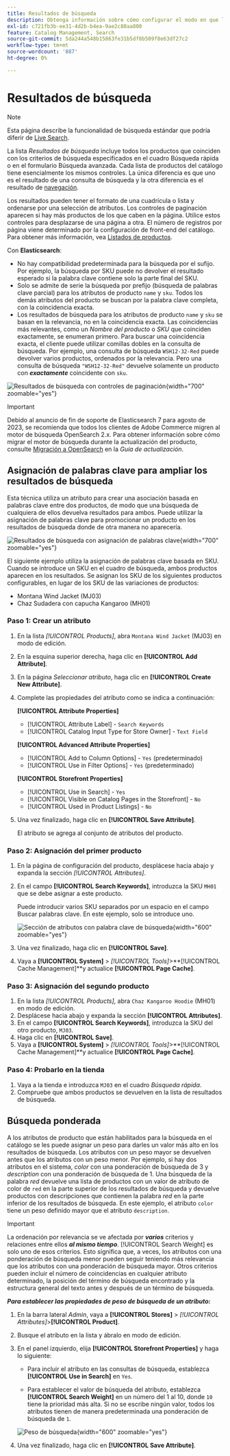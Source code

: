 ```yaml
---
title: Resultados de búsqueda
description: Obtenga información sobre cómo configurar el modo en que los productos coinciden con los criterios de búsqueda introducidos en el cuadro Búsqueda rápida o en el formulario Búsqueda avanzada.
exl-id: c721fb3b-ee31-4d2b-b4ea-9ae2c80aa800
feature: Catalog Management, Search
source-git-commit: 5da244a548b15863fe31b5df8b509f8e63df27c2
workflow-type: tm+mt
source-wordcount: '887'
ht-degree: 0%

---
```


# Resultados de búsqueda

>[!NOTE]
>
>Esta página describe la funcionalidad de búsqueda estándar que podría diferir de [Live Search](https://experienceleague.adobe.com/docs/commerce/live-search/overview.html).

La lista _Resultados de búsqueda_ incluye todos los productos que coinciden con los criterios de búsqueda especificados en el cuadro Búsqueda rápida o en el formulario Búsqueda avanzada. Cada lista de productos del catálogo tiene esencialmente los mismos controles. La única diferencia es que uno es el resultado de una consulta de búsqueda y la otra diferencia es el resultado de [navegación](navigation.md).

Los resultados pueden tener el formato de una cuadrícula o lista y ordenarse por una selección de atributos. Los controles de paginación aparecen si hay más productos de los que caben en la página. Utilice estos controles para desplazarse de una página a otra. El número de registros por página viene determinado por la configuración de front-end del catálogo. Para obtener más información, vea [Listados de productos](navigation-product-listings.md).

Con **Elasticsearch**:

- No hay compatibilidad predeterminada para la búsqueda por el sufijo. Por ejemplo, la búsqueda por SKU puede no devolver el resultado esperado si la palabra clave contiene solo la parte final del SKU.
- Solo se admite de serie la búsqueda por prefijo (búsqueda de palabras clave parcial) para los atributos de producto `name` y `sku`. Todos los demás atributos del producto se buscan por la palabra clave completa, con la coincidencia exacta.
- Los resultados de búsqueda para los atributos de producto `name` y `sku` se basan en la relevancia, no en la coincidencia exacta. Las coincidencias más relevantes, como un _Nombre del producto_ o _SKU_ que coinciden exactamente, se enumeran primero. Para buscar una coincidencia exacta, el cliente puede utilizar comillas dobles en la consulta de búsqueda. Por ejemplo, una consulta de búsqueda `WSH12-32-Red` puede devolver varios productos, ordenados por la relevancia. Pero una consulta de búsqueda `"WSH12-32-Red"` devuelve solamente un producto con **_exactamente_** coincidente con `sku`.

![Resultados de búsqueda con controles de paginación](./assets/storefront-search-results-shorts.png){width="700" zoomable="yes"}

>[!IMPORTANT]
>
>Debido al anuncio de fin de soporte de Elasticsearch 7 para agosto de 2023, se recomienda que todos los clientes de Adobe Commerce migren al motor de búsqueda OpenSearch 2.x. Para obtener información sobre cómo migrar el motor de búsqueda durante la actualización del producto, consulte [Migración a OpenSearch](https://experienceleague.adobe.com/docs/commerce-operations/upgrade-guide/prepare/opensearch-migration.html) en la _Guía de actualización_.

## Asignación de palabras clave para ampliar los resultados de búsqueda

Esta técnica utiliza un atributo para crear una asociación basada en palabras clave entre dos productos, de modo que una búsqueda de cualquiera de ellos devuelva resultados para ambos. Puede utilizar la asignación de palabras clave para promocionar un producto en los resultados de búsqueda donde de otra manera no aparecería.

![Resultados de búsqueda con asignación de palabras clave](./assets/storefront-search-results-extended.png){width="700" zoomable="yes"}

El siguiente ejemplo utiliza la asignación de palabras clave basada en SKU. Cuando se introduce un SKU en el cuadro de búsqueda, ambos productos aparecen en los resultados. Se asignan los SKU de los siguientes productos configurables, en lugar de los SKU de las variaciones de productos:

- Montana Wind Jacket (MJ03)
- Chaz Sudadera con capucha Kangaroo (MH01)

### Paso 1: Crear un atributo

1. En la lista _[!UICONTROL Products]_, abra `Montana Wind Jacket` (MJ03) en modo de edición.
1. En la esquina superior derecha, haga clic en **[!UICONTROL Add Attribute]**.
1. En la página _Seleccionar atributo_, haga clic en **[!UICONTROL Create New Attribute]**.
1. Complete las propiedades del atributo como se indica a continuación:

   **[!UICONTROL Attribute Properties]**

   - [!UICONTROL Attribute Label] - `Search Keywords`
   - [!UICONTROL Catalog Input Type for Store Owner] - `Text Field`

   **[!UICONTROL Advanced Attribute Properties]**

   - [!UICONTROL Add to Column Options] - `Yes` (predeterminado)
   - [!UICONTROL Use in Filter Options] - `Yes` (predeterminado)

   **[!UICONTROL Storefront Properties]**

   - [!UICONTROL Use in Search] - `Yes`
   - [!UICONTROL Visible on Catalog Pages in the Storefront] - `No`
   - [!UICONTROL Used in Product Listings] - `No`

1. Una vez finalizado, haga clic en **[!UICONTROL Save Attribute]**.

   El atributo se agrega al conjunto de atributos del producto.

### Paso 2: Asignación del primer producto

1. En la página de configuración del producto, desplácese hacia abajo y expanda la sección _[!UICONTROL Attributes]_.
1. En el campo **[!UICONTROL Search Keywords]**, introduzca la SKU `MH01` que se debe asignar a este producto.

   Puede introducir varios SKU separados por un espacio en el campo Buscar palabras clave. En este ejemplo, solo se introduce uno.

   ![Sección de atributos con palabra clave de búsqueda](./assets/search-keywords-attribute.png){width="600" zoomable="yes"}

1. Una vez finalizado, haga clic en **[!UICONTROL Save]**.
1. Vaya a **[!UICONTROL System]** > _[!UICONTROL Tools]_>**[!UICONTROL Cache Management]**y actualice **[!UICONTROL Page Cache]**.

### Paso 3: Asignación del segundo producto

1. En la lista _[!UICONTROL Products]_, abra `Chaz Kangaroo Hoodie` (MH01) en modo de edición.
1. Desplácese hacia abajo y expanda la sección **[!UICONTROL Attributes]**.
1. En el campo **[!UICONTROL Search Keywords]**, introduzca la SKU del otro producto, `MJ03`.
1. Haga clic en **[!UICONTROL Save]**.
1. Vaya a **[!UICONTROL System]** > _[!UICONTROL Tools]_>**[!UICONTROL Cache Management]**y actualice **[!UICONTROL Page Cache]**.

### Paso 4: Probarlo en la tienda

1. Vaya a la tienda e introduzca `MJ03` en el cuadro _Búsqueda rápida_.
1. Compruebe que ambos productos se devuelven en la lista de resultados de búsqueda.

## Búsqueda ponderada

A los atributos de producto que están habilitados para la búsqueda en el catálogo se les puede asignar un peso para darles un valor más alto en los resultados de búsqueda. Los atributos con un peso mayor se devuelven antes que los atributos con un peso menor. Por ejemplo, si hay dos atributos en el sistema, _color_ con una ponderación de búsqueda de 3 y _description_ con una ponderación de búsqueda de 1. Una búsqueda de la palabra _red_ devuelve una lista de productos con un valor de atributo de color de `red` en la parte superior de los resultados de búsqueda y devuelve productos con descripciones que contienen la palabra _red_ en la parte inferior de los resultados de búsqueda. En este ejemplo, el atributo `color` tiene un peso definido mayor que el atributo `description`.

>[!IMPORTANT]
>
>La ordenación por relevancia se ve afectada por **_varios_** criterios y relaciones entre ellos **_al mismo tiempo_**. [!UICONTROL Search Weight] es solo uno de esos criterios. Esto significa que, a veces, los atributos con una ponderación de búsqueda menor pueden seguir teniendo más relevancia que los atributos con una ponderación de búsqueda mayor. Otros criterios pueden incluir el número de coincidencias en cualquier atributo determinado, la posición del término de búsqueda encontrado y la estructura general del texto antes y después de un término de búsqueda.

**_Para establecer las propiedades de peso de búsqueda de un atributo:_**

1. En la barra lateral _Admin_, vaya a **[!UICONTROL Stores]** > _[!UICONTROL Attributes]_>**[!UICONTROL Product]**.

1. Busque el atributo en la lista y ábralo en modo de edición.

1. En el panel izquierdo, elija **[!UICONTROL Storefront Properties]** y haga lo siguiente:

   - Para incluir el atributo en las consultas de búsqueda, establezca **[!UICONTROL Use in Search]** en `Yes`.

   - Para establecer el valor de búsqueda del atributo, establezca **[!UICONTROL Search Weight]** en un número del 1 al 10, donde `10` tiene la prioridad más alta. Si no se escribe ningún valor, todos los atributos tienen de manera predeterminada una ponderación de búsqueda de `1`.

   ![Peso de búsqueda](./assets/search-weight.png){width="600" zoomable="yes"}

1. Una vez finalizado, haga clic en **[!UICONTROL Save Attribute]**.
